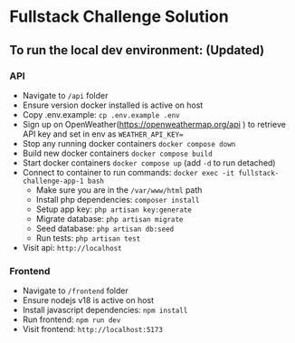 # Fullstack Challenge Solution

## To run the local dev environment: (Updated)

### API
- Navigate to `/api` folder
- Ensure version docker installed is active on host
- Copy .env.example: `cp .env.example .env`
- Sign up on OpenWeather(https://openweathermap.org/api ) to retrieve API key and set in env as `WEATHER_API_KEY=`
- Stop any running docker containers `docker compose down`
- Build new docker containers `docker compose build`
- Start docker containers `docker compose up` (add `-d` to run detached)
- Connect to container to run commands: `docker exec -it fullstack-challenge-app-1 bash`
  - Make sure you are in the `/var/www/html` path
  - Install php dependencies: `composer install`
  - Setup app key: `php artisan key:generate`
  - Migrate database: `php artisan migrate` 
  - Seed database: `php artisan db:seed`
  - Run tests: `php artisan test`
- Visit api: `http://localhost`

### Frontend
- Navigate to `/frontend` folder
- Ensure nodejs v18 is active on host
- Install javascript dependencies: `npm install`
- Run frontend: `npm run dev`
- Visit frontend: `http://localhost:5173`
